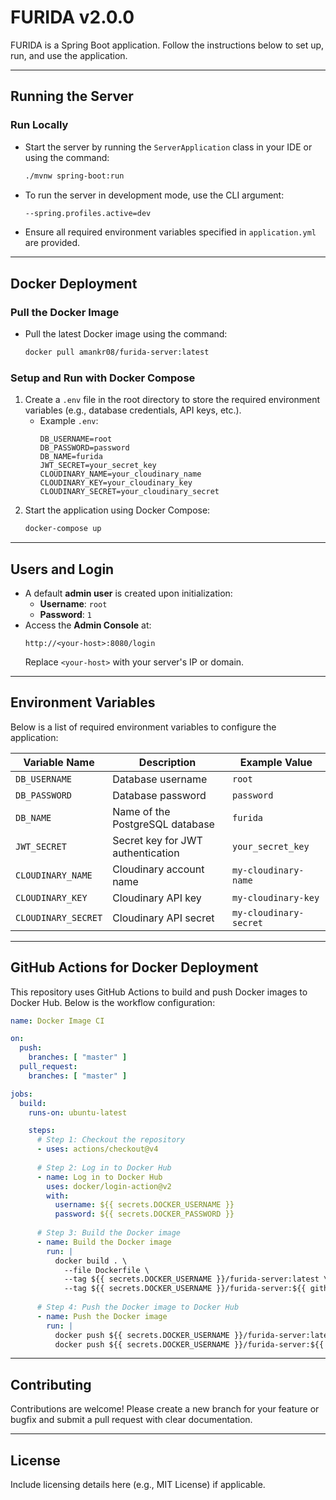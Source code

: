 # **FURIDA v2.0.0**

FURIDA is a Spring Boot application. Follow the instructions below to set up, run, and use the application.

---

## **Running the Server**

### **Run Locally**
- Start the server by running the `ServerApplication` class in your IDE or using the command:
  ```bash
  ./mvnw spring-boot:run
  ```
- To run the server in development mode, use the CLI argument:
  ```bash
  --spring.profiles.active=dev
  ```
- Ensure all required environment variables specified in `application.yml` are provided.

---

## **Docker Deployment**

### **Pull the Docker Image**
- Pull the latest Docker image using the command:
  ```bash
  docker pull amankr08/furida-server:latest
  ```

### **Setup and Run with Docker Compose**
1. Create a `.env` file in the root directory to store the required environment variables (e.g., database credentials, API keys, etc.).
   - Example `.env`:
     ```env
     DB_USERNAME=root
     DB_PASSWORD=password
     DB_NAME=furida
     JWT_SECRET=your_secret_key
     CLOUDINARY_NAME=your_cloudinary_name
     CLOUDINARY_KEY=your_cloudinary_key
     CLOUDINARY_SECRET=your_cloudinary_secret
     ```
2. Start the application using Docker Compose:
   ```bash
   docker-compose up
   ```

---

## **Users and Login**

- A default **admin user** is created upon initialization:
  - **Username**: `root`
  - **Password**: `1`
- Access the **Admin Console** at:
  ```url
  http://<your-host>:8080/login
  ```
  Replace `<your-host>` with your server's IP or domain.

---

## **Environment Variables**

Below is a list of required environment variables to configure the application:

| Variable Name        | Description                         | Example Value         |
|----------------------|-------------------------------------|-----------------------|
| `DB_USERNAME`        | Database username                   | `root`                |
| `DB_PASSWORD`        | Database password                   | `password`            |
| `DB_NAME`            | Name of the PostgreSQL database     | `furida`              |
| `JWT_SECRET`         | Secret key for JWT authentication   | `your_secret_key`     |
| `CLOUDINARY_NAME`    | Cloudinary account name             | `my-cloudinary-name`  |
| `CLOUDINARY_KEY`     | Cloudinary API key                  | `my-cloudinary-key`   |
| `CLOUDINARY_SECRET`  | Cloudinary API secret               | `my-cloudinary-secret`|

---

## **GitHub Actions for Docker Deployment**

This repository uses GitHub Actions to build and push Docker images to Docker Hub. Below is the workflow configuration:

```yaml
name: Docker Image CI

on:
  push:
    branches: [ "master" ]
  pull_request:
    branches: [ "master" ]

jobs:
  build:
    runs-on: ubuntu-latest

    steps:
      # Step 1: Checkout the repository
      - uses: actions/checkout@v4
      
      # Step 2: Log in to Docker Hub
      - name: Log in to Docker Hub
        uses: docker/login-action@v2
        with:
          username: ${{ secrets.DOCKER_USERNAME }}
          password: ${{ secrets.DOCKER_PASSWORD }}
      
      # Step 3: Build the Docker image
      - name: Build the Docker image
        run: |
          docker build . \
            --file Dockerfile \
            --tag ${{ secrets.DOCKER_USERNAME }}/furida-server:latest \
            --tag ${{ secrets.DOCKER_USERNAME }}/furida-server:${{ github.sha }}
      
      # Step 4: Push the Docker image to Docker Hub
      - name: Push the Docker image
        run: |
          docker push ${{ secrets.DOCKER_USERNAME }}/furida-server:latest
          docker push ${{ secrets.DOCKER_USERNAME }}/furida-server:${{ github.sha }}
```

---

## **Contributing**

Contributions are welcome! Please create a new branch for your feature or bugfix and submit a pull request with clear documentation.

---

## **License**

Include licensing details here (e.g., MIT License) if applicable.

